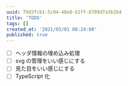 ```yaml
---
uuid: 79d2fcb1-5c04-48e8-b1ff-8709d7a3b2b4
title: 'TODO'
tags: []
created_at: '2021/03/01 08:24:00'
published: true
---
```


- [ ] ヘッダ情報の埋め込み処理
- [ ] svg の管理をいい感じにする
- [ ] 見た目をいい感じにする
- [ ] TypeScript 化
